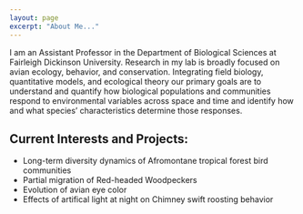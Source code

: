 ```yaml
---
layout: page
excerpt: "About Me..."
---
```


I am an Assistant Professor in the Department of Biological Sciences at Fairleigh Dickinson University. Research in my lab is broadly focused on avian ecology, behavior, and conservation. Integrating field biology, quantitative models, and ecological theory our primary goals are to understand and quantify how biological populations and communities respond to environmental variables across space and time and identify how and what species’ characteristics determine those responses.

## Current Interests and Projects:

- Long-term diversity dynamics of Afromontane tropical forest bird communities
- Partial migration of Red-headed Woodpeckers
- Evolution of avian eye color
- Effects of artifical light at night on Chimney swift roosting behavior
